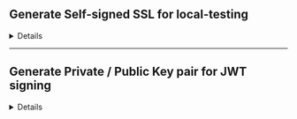 ## Generate Self-signed SSL for local-testing

<details><br>

#### Create docker image with openssl installed:

    docker build -t gen_ssl:v1 -f df-ssl .

#### Spin up Container with localfolder mounted:

    docker run -v "\root\PROJECT__React-app-1\docker\gen-certs:/var/project/cert" -it gen_ssl:v1 bash

#### Enter following command:

    openssl req -config ssl.key.conf -days 365 \
            -new -x509 -newkey rsa:2048 -nodes \
            -keyout ssl.key.pem -out ssl.cert.pem

#### Import ***.cert.pem file into windows Cert-Manager:

    search windows for "Computerzertifikate verwalten"

    Go to "Vertrauenswürdige Stammzertifizierungsstellen"

    Import the ***.cert.pem file

</details>


___



## Generate Private / Public Key pair for JWT signing

<details><br>

#### Generate private key:
        
        openssl genrsa -out jwt.private.pem 512

#### Generate public key:

        openssl rsa -in jwt.private.pem -outform PEM -pubout -out jwt.public.pem

</details>